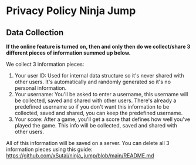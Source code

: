# Privacy Policy Ninja Jump

## Data Collection

**If the online feature is turned on, then and only then do we collect/share 3 different pieces of information summed up below.**

We collect 3 information pieces:
1. Your user ID: Used for internal data structure so it's never shared with other users. It's automatically and randomly generated so it's no personal information.
2. Your username: You'll be asked to enter a username, this username will be collected, saved and shared with other users.
                  There's already a predefined username so if you don't want this information to be collected, saved and shared, you can keep the predefined username.
3. Your score: After a game, you'll get a score that defines how well you've played the game.
               This info will be collected, saved and shared with other users. 

All of this information will be saved on a server. You can delete all 3 information pieces using this guide: https://github.com/xSutai/ninja_jump/blob/main/README.md

